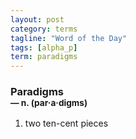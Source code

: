 ```yaml
---
layout: post
category: terms
tagline: "Word of the Day"
tags: [alpha_p]
term: paradigms
---
```


<h3>Paradigms<br/> <small>&mdash; n. (par<span>&middot;</span>a<span>&middot;</span>digms)</small></h3>
<p><ol>
<li>two ten-cent pieces</li>
</ol></p>
